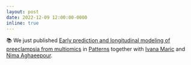 ```yaml
---
layout: post
date: 2022-12-09 12:00:00-0000
inline: true
---
```


📚 We just published [Early prediction and longitudinal modeling of preeclampsia from multiomics](https://www.sciencedirect.com/science/article/pii/S2666389922002951) in [Patterns](https://www.sciencedirect.com/journal/patterns) together with [Ivana Maric](https://scholar.google.com/citations?user=O4pBP40AAAAJ&hl=en) and [Nima Aghaeepour](https://nalab.stanford.edu/).
